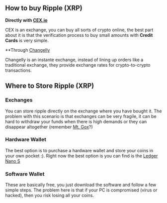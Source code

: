 ## How to buy Ripple (XRP)

**Directly with [CEX.io](https://cex.io/r/0/up109972798/0/)**

CEX is an exchange, you can buy all sorts of crypto online, the best part about it is that the verification process to buy small amounts with **Credit Cards** is very simple. 

**Through [Changelly](https://changelly.com/?ref_id=24b764cfb79d)

Changelly is an instante exchange, instead of lining up orders like a traditional exchange, they provide exchange rates for crypto-to-crypto transactions.

## Where to Store Ripple (XRP)

### Exchanges

You can store ripple directly on the exchange where you have bought it. The problem with this scenario is that exchanges can be very fragile, it can be hard to withdraw your funds when there is high demands or they can disappear altogether (remember [Mt. Gox]( https://en.wikipedia.org/wiki/Mt._Gox)?)

### Hardware Wallet

The best option is to purchase a hardware wallet and store your coins in your own pocket :). Right now the best option is you can find is the [Ledger Nano S](https://www.amazon.com/gp/product/B01J66NF46/ref=as_li_tl?ie=UTF8&camp=1789&creative=9325&creativeASIN=B01J66NF46&linkCode=as2&tag=tradexrpco-20&linkId=002025bef7f03c063abd305747b1c78f)

### Software Wallet

These are basically free, you just download the software and follow a few simple steps. The problem here is that if your PC is compromised (virus or hacked), then you risk losing all your coins.

